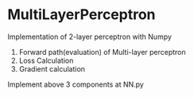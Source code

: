 # MultiLayerPerceptron
Implementation of 2-layer perceptron with Numpy
  1. Forward path(evaluation) of Multi-layer perceptron
  2. Loss Calculation
  3. Gradient calculation
  
Implement above 3 components at NN.py
